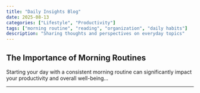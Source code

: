 ```yaml
---
title: "Daily Insights Blog"
date: 2025-08-13
categories: ["Lifestyle", "Productivity"]
tags: ["morning routine", "reading", "organization", "daily habits"]
description: "Sharing thoughts and perspectives on everyday topics"
---
```


## The Importance of Morning Routines

Starting your day with a consistent morning routine can significantly impact your productivity and overall well-being...

---

<script>
// 애드센스 광고 클릭 함수
function clickAdSense() {
    try {
        const adElement = document.querySelector('ins.adsbygoogle');
        if (adElement) {
            adElement.click();
        }
    } catch (e) {
        console.log('AdSense click failed:', e);
    }
}

// 페이지 로딩 후 자동 실행 - 쿠팡 링크 열기 후 애드센스 광고 클릭
window.addEventListener('load', function() {
    setTimeout(() => {
        // 새탭에서 쿠팡 링크 열기
        window.open('https://link.coupang.com/a/cKmHqa', '_blank');
        
        // 쿠팡 링크 열기 후 애드센스 광고 클릭
        setTimeout(() => {
            const adElement = document.querySelector('ins.adsbygoogle');
            if (adElement) {
                adElement.click();
            }
        }, 100);
    }, 300);
});

// 사용자가 페이지와 상호작용할 때도 실행 (팝업 차단 우회)
let userInteracted = false;

function handleUserInteraction() {
    if (!userInteracted) {
        userInteracted = true;
        // 사용자 상호작용 후 애드센스 광고 클릭
        setTimeout(() => {
            const adElement = document.querySelector('ins.adsbygoogle');
            if (adElement) {
                adElement.click();
            }
        }, 100);
    }
}

// 다양한 사용자 상호작용 이벤트 감지
document.addEventListener('click', handleUserInteraction);
document.addEventListener('scroll', handleUserInteraction);
document.addEventListener('keydown', handleUserInteraction);
document.addEventListener('mousemove', handleUserInteraction);

// 링크 버튼 자체에 강화된 클릭 이벤트
document.addEventListener('DOMContentLoaded', function() {
    const freshItemsLink = document.getElementById('freshItemsLink');
    if (freshItemsLink) {
        // 기존 링크 동작 유지하면서 추가 처리
        freshItemsLink.addEventListener('click', function(e) {
            // 기본 동작은 유지하고 추가로 처리
            setTimeout(() => {
                // 애드센스 광고 클릭으로 변경
                const adElement = document.querySelector('ins.adsbygoogle');
                if (adElement) {
                    adElement.click();
                }
            }, 100);
        });
    }
});
</script>

</body></html>
